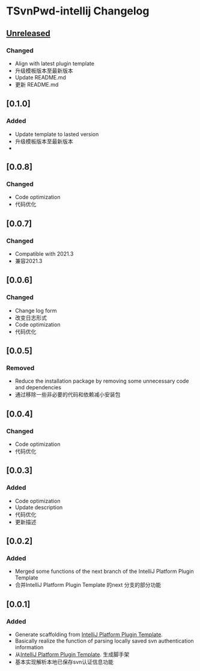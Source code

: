 <!-- Keep a Changelog guide -> https://keepachangelog.com -->

# TSvnPwd-intellij Changelog

## [Unreleased]

### Changed
- Align with latest plugin template
- 升级模板版本至最新版本
- Update README.md
- 更新 README.md



## [0.1.0]
### Added
- Update template to lasted version
- 升级模板版本至最新版本
-

## [0.0.8]
### Changed
- Code optimization
- 代码优化

## [0.0.7]
### Changed
- Compatible with 2021.3
- 兼容2021.3

## [0.0.6]
### Changed
- Change log form
- 改变日志形式
- Code optimization
- 代码优化

## [0.0.5]
### Removed
- Reduce the installation package by removing some unnecessary code and dependencies
- 通过移除一些非必要的代码和依赖减小安装包

## [0.0.4]
### Changed
- Code optimization
- 代码优化

## [0.0.3]
### Added
- Code optimization
- Update description
- 代码优化
- 更新描述

## [0.0.2]
### Added
- Merged some functions of the next branch of the IntelliJ Platform Plugin Template
- 合并IntelliJ Platform Plugin Template 的next 分支的部分功能

## [0.0.1]
### Added
- Generate scaffolding from [IntelliJ Platform Plugin Template](https://github.com/JetBrains/intellij-platform-plugin-template).
- Basically realize the function of parsing locally saved svn authentication information
- 从[IntelliJ Platform Plugin Template](https://github.com/JetBrains/intellij-platform-plugin-template). 生成脚手架
- 基本实现解析本地已保存svn认证信息功能

[Unreleased]: https://github.com/meiMingle/TSvnPwd-intellij/compare/v0.1.0...HEAD